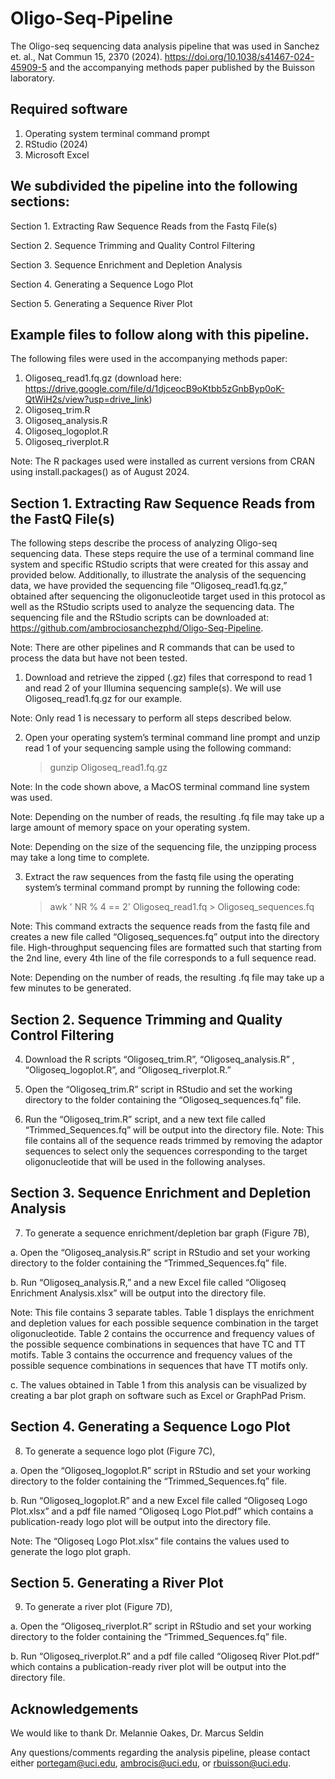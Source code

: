 # Oligo-Seq-Pipeline
The Oligo-seq sequencing data analysis pipeline that was used in Sanchez et. al., Nat Commun 15, 2370 (2024). https://doi.org/10.1038/s41467-024-45909-5 and the accompanying methods paper published by the Buisson laboratory.

## Required software

1. Operating system terminal command prompt
2. RStudio (2024)
3. Microsoft Excel

## We subdivided the pipeline into the following sections:

Section 1. Extracting Raw Sequence Reads from the Fastq File(s)

Section 2. Sequence Trimming and Quality Control Filtering

Section 3. Sequence Enrichment and Depletion Analysis

Section 4. Generating a Sequence Logo Plot

Section 5. Generating a Sequence River Plot 

## Example files to follow along with this pipeline.

The following files were used in the accompanying methods paper: 

1. Oligoseq_read1.fq.gz (download here: https://drive.google.com/file/d/1djceocB9oKtbb5zGnbByp0oK-QtWiH2s/view?usp=drive_link)
2. Oligoseq_trim.R
3. Oligoseq_analysis.R
4. Oligoseq_logoplot.R
5. Oligoseq_riverplot.R

Note: The R packages used were installed as current versions from CRAN using install.packages() as of August 2024.

## Section 1. Extracting Raw Sequence Reads from the FastQ File(s)

The following steps describe the process of analyzing Oligo-seq sequencing data. These steps require the use of a terminal command line system and specific RStudio scripts that were created for this assay and provided below. Additionally, to illustrate the analysis of the sequencing data, we have provided the sequencing file “Oligoseq_read1.fq.gz,” obtained after sequencing the oligonucleotide target used in this protocol as well as the RStudio scripts used to analyze the sequencing data. The sequencing file and the RStudio scripts can be downloaded at:
https://github.com/ambrociosanchezphd/Oligo-Seq-Pipeline.


Note: There are other pipelines and R commands that can be used to process the data but have not been tested. 

1.	Download and retrieve the zipped (.gz) files that correspond to read 1 and read 2 of your Illumina sequencing sample(s). We will use Oligoseq_read1.fq.gz for our example. 

Note: Only read 1 is necessary to perform all steps described below.

2.	Open your operating system’s terminal command line prompt and unzip read 1 of your sequencing sample using the following command:

    > gunzip Oligoseq_read1.fq.gz

Note: In the code shown above, a MacOS terminal command line system was used.

Note: Depending on the number of reads, the resulting .fq file may take up a large amount of memory space on your operating system.

Note: Depending on the size of the sequencing file, the unzipping process may take a long time to complete.

3.	Extract the raw sequences from the fastq file using the operating system’s terminal command prompt by running the following code:

    > awk ' NR % 4 == 2' Oligoseq_read1.fq > Oligoseq_sequences.fq
    
Note: This command extracts the sequence reads from the fastq file and creates a new file called “Oligoseq_sequences.fq” output into the directory file. High-throughput sequencing files are formatted such that starting from the 2nd line, every 4th line of the file corresponds to a full sequence read. 

Note: Depending on the number of reads, the resulting .fq file may take up a few minutes to be generated.

## Section 2. Sequence Trimming and Quality Control Filtering

4.	Download the R scripts “Oligoseq_trim.R”, “Oligoseq_analysis.R” , “Oligoseq_logoplot.R”, and “Oligoseq_riverplot.R.”

5.	Open the “Oligoseq_trim.R” script in RStudio and set the working directory to the folder containing the “Oligoseq_sequences.fq” file.

6.	Run the “Oligoseq_trim.R” script, and a new text file called “Trimmed_Sequences.fq” will be output into the directory file. 
Note: This file contains all of the sequence reads trimmed by removing the adaptor sequences to select only the sequences corresponding to the target oligonucleotide that will be used in the following analyses. 

## Section 3. Sequence Enrichment and Depletion Analysis

7.	To generate a sequence enrichment/depletion bar graph (Figure 7B),

a.	Open the “Oligoseq_analysis.R” script in RStudio and set your working directory to the folder containing the “Trimmed_Sequences.fq” file.

b.	Run “Oligoseq_analysis.R,” and a new Excel file called “Oligoseq Enrichment Analysis.xlsx” will be output into the directory file.

Note: This file contains 3 separate tables. Table 1 displays the enrichment and depletion values for each possible sequence combination in the target oligonucleotide. Table 2 contains the occurrence and frequency values of the possible sequence combinations in sequences that have TC and TT motifs. Table 3 contains the occurrence and frequency values of the possible sequence combinations in sequences that have TT motifs only.

c.	The values obtained in Table 1 from this analysis can be visualized by creating a bar plot graph on software such as Excel or GraphPad Prism.

## Section 4. Generating a Sequence Logo Plot

8.	To generate a sequence logo plot (Figure 7C),

a.	Open the “Oligoseq_logoplot.R” script in RStudio and set your working directory to the folder containing the “Trimmed_Sequences.fq” file. 

b.	Run “Oligoseq_logoplot.R”  and a new Excel file called “Oligoseq Logo Plot.xlsx” and a pdf file named “Oligoseq Logo Plot.pdf” which contains a publication-ready logo plot will be output into the directory file. 

Note: The “Oligoseq Logo Plot.xlsx” file contains the values used to generate the logo plot graph. 

## Section 5. Generating a River Plot

9.	To generate a river plot (Figure 7D),

a.	Open the “Oligoseq_riverplot.R” script in RStudio and set your working directory to the folder containing the “Trimmed_Sequences.fq” file.

b.	Run “Oligoseq_riverplot.R” and a pdf file called “Oligoseq River Plot.pdf” which contains a publication-ready river plot will be output into the directory file. 

## Acknowledgements 

We would like to thank Dr. Melannie Oakes, Dr. Marcus Seldin 

Any questions/comments regarding the analysis pipeline, please contact either portegam@uci.edu, ambrocis@uci.edu, or rbuisson@uci.edu.
